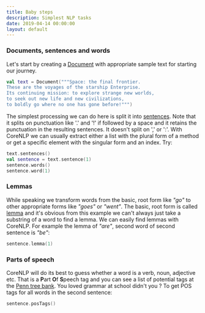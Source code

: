 ```yaml
---
title: Baby steps
description: Simplest NLP tasks
date: 2019-04-14 00:00:00
layout: default
---
```


### Documents, sentences and words

Let's start by creating a [Document](https://nlp.stanford.edu/nlp/javadoc/javanlp/index.html?edu/stanford/nlp/simple/Document.html) with appropriate sample text for starting our journey.

```kotlin
val text = Document("""Space: the final frontier.
These are the voyages of the starship Enterprise.
Its continuing mission: to explore strange new worlds,
to seek out new life and new civilizations,
to boldly go where no one has gone before!""")
```

The simplest processing we can do here is split it into [sentences](https://nlp.stanford.edu/nlp/javadoc/javanlp/index.html?edu/stanford/nlp/simple/Sentence.html). Note that it splits on punctuation like '.' and '!' if followed by a space and it retains the punctuation in the resulting sentences. It doesn't split on ',' or ':'. With CoreNLP we can usually extract either a list with the plural form of a method or get a specific element with the singular form and an index. Try:

```kotlin
text.sentences()
val sentence = text.sentence(1)
sentence.words()
sentence.word(1)
```

### Lemmas

While speaking we transform words from the basic, root form like _"go"_ to other appropriate forms like _"goes"_ or _"went"_. The basic, root form is called [lemma](https://simple.wikipedia.org/wiki/Lemma_(linguistics)) and it's obvious from this example we can't always just take a substring of a word to find a lemma. We can easily find lemmas with CoreNLP. For example the lemma of _"are"_, second word of second sentence is _"be"_:

```kotlin
sentence.lemma(1)
``` 

### Parts of speech

CoreNLP will do its best to guess whether a word is a verb, noun, adjective etc. That is a **P**art **O**f **S**peech tag and you can see a list of potential tags 
at the [Penn tree bank](https://www.ling.upenn.edu/courses/Fall_2003/ling001/penn_treebank_pos.html). You loved grammar at school didn't you ? To get POS tags for all words in the second sentence:

```kotlin
sentence.posTags()
```
